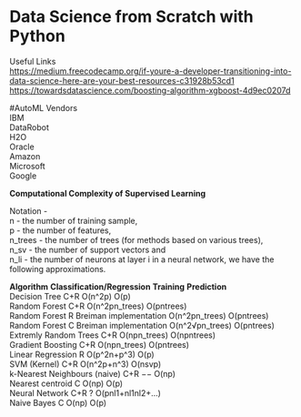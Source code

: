 # Data Science from Scratch with Python

Useful Links  
https://medium.freecodecamp.org/if-youre-a-developer-transitioning-into-data-science-here-are-your-best-resources-c31928b53cd1  
https://towardsdatascience.com/boosting-algorithm-xgboost-4d9ec0207d  


#AutoML Vendors  
IBM  
DataRobot  
H2O  
Oracle  
Amazon  
Microsoft  
Google  


**Computational Complexity of Supervised Learning**

Notation -  
n       - the number of training sample,   
p       - the number of features,   
n_trees - the number of trees (for methods based on various trees),   
n_sv    - the number of support vectors and   
n_li    - the number of neurons at layer  i in a neural network, we have the following approximations.  


**Algorithm**           **Classification/Regression**                 **Training**   **Prediction**  
Decision Tree                  C+R                                      O(n^2p)           O(p)  
Random Forest                  C+R                                      O(n^2pn_trees)    O(pntrees)  
Random Forest                  R Breiman implementation                 O(n^2pn_trees)    O(pntrees)  
Random Forest                  C Breiman implementation                 O(n^2√pn_trees)   O(pntrees)  
Extremly Random Trees          C+R                                      O(npn_trees)      O(npntrees)    
Gradient Boosting              C+R                                      O(npn_trees)      O(pntrees)  
Linear Regression              R                                        O(p^2n+p^3)       O(p)    
SVM (Kernel)                   C+R                                      O(n^2p+n^3)       O(nsvp)  
k-Nearest Neighbours (naive)   C+R                                        −−              O(np)   
Nearest centroid               C                                        O(np)             O(p)  
Neural Network                 C+R                                        ?               O(pnl1+nl1nl2+...)  
Naive Bayes                    C                                        O(np)             O(p)  

 














